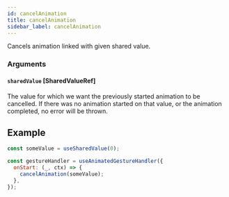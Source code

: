 ```yaml
---
id: cancelAnimation
title: cancelAnimation
sidebar_label: cancelAnimation
---
```


Cancels animation linked with given shared value.

### Arguments

#### `sharedValue` [SharedValueRef]

The value for which we want the previously started animation to be cancelled.
If there was no animation started on that value, or the animation completed, no error will be thrown.

## Example

```js {5}
const someValue = useSharedValue(0);

const gestureHandler = useAnimatedGestureHandler({
  onStart: (_, ctx) => {
    cancelAnimation(someValue);
  },
});
```
